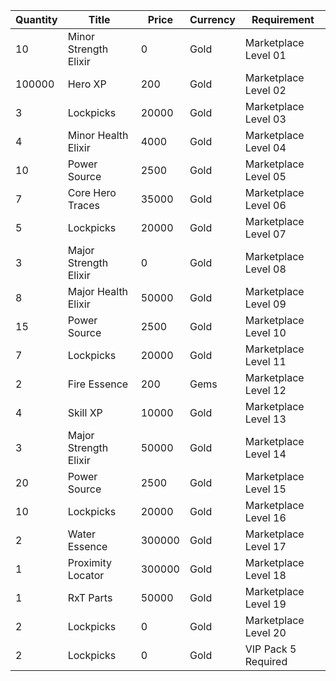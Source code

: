 | Quantity | Title | Price | Currency |  Requirement |
| -------- | ----- | ----- | -------- |  ----------- |
| 10 | Minor Strength Elixir | 0 | Gold | Marketplace Level 01 |
| 100000 | Hero XP | 200 | Gold | Marketplace Level 02 |
| 3 | Lockpicks | 20000 | Gold | Marketplace Level 03 |
| 4 | Minor Health Elixir | 4000 | Gold | Marketplace Level 04 |
| 10 | Power Source | 2500 | Gold | Marketplace Level 05 |
| 7 | Core Hero Traces | 35000 | Gold | Marketplace Level 06 |
| 5 | Lockpicks | 20000 | Gold | Marketplace Level 07 |
| 3 | Major Strength Elixir | 0 | Gold | Marketplace Level 08 |
| 8 | Major Health Elixir | 50000 | Gold | Marketplace Level 09 |
| 15 | Power Source | 2500 | Gold | Marketplace Level 10 |
| 7 | Lockpicks | 20000 | Gold | Marketplace Level 11 |
| 2 | Fire Essence | 200 | Gems | Marketplace Level 12 |
| 4 | Skill XP | 10000 | Gold | Marketplace Level 13 |
| 3 | Major Strength Elixir | 50000 | Gold | Marketplace Level 14 |
| 20 | Power Source | 2500 | Gold | Marketplace Level 15 |
| 10 | Lockpicks | 20000 | Gold | Marketplace Level 16 |
| 2 | Water Essence | 300000 | Gold | Marketplace Level 17 |
| 1 | Proximity Locator | 300000 | Gold | Marketplace Level 18 |
| 1 | RxT Parts | 50000 | Gold | Marketplace Level 19 |
| 2 | Lockpicks | 0 | Gold | Marketplace Level 20 |
| 2 | Lockpicks | 0 | Gold | VIP Pack 5 Required |
